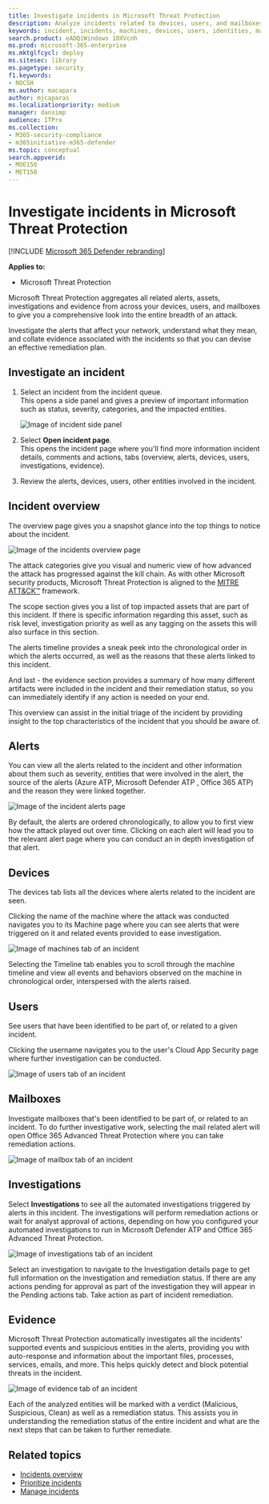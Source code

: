 ```yaml
---
title: Investigate incidents in Microsoft Threat Protection
description: Analyze incidents related to devices, users, and mailboxes.
keywords: incident, incidents, machines, devices, users, identities, mail, email, mailbox, investigation, graph, evidence
search.product: eADQiWindows 10XVcnh
ms.prod: microsoft-365-enterprise
ms.mktglfcycl: deploy
ms.sitesec: library
ms.pagetype: security
f1.keywords:
- NOCSH
ms.author: macapara
author: mjcaparas
ms.localizationpriority: medium
manager: dansimp
audience: ITPro
ms.collection: 
- M365-security-compliance 
- m365initiative-m365-defender 
ms.topic: conceptual
search.appverid: 
- MOE150
- MET150
---
```


# Investigate incidents in Microsoft Threat Protection

[!INCLUDE [Microsoft 365 Defender rebranding](../includes/microsoft-defender.md)]


**Applies to:**

- Microsoft Threat Protection

Microsoft Threat Protection aggregates all related alerts, assets, investigations and evidence from across your devices, users, and mailboxes to give you a comprehensive look into the entire breadth of an attack.

Investigate the alerts that affect your network, understand what they mean, and collate evidence associated with the incidents so that you can devise an effective remediation plan.

## Investigate an incident

1. Select an incident from the incident queue. <BR> This opens a side panel and gives a preview of important information such as status, severity, categories, and the impacted entities.

    ![Image of incident side panel](../../media/incident-side-panel.png)

2. Select **Open incident page**. <BR> This opens the incident page where you'll find more information incident details, comments and actions, tabs (overview, alerts, devices, users, investigations, evidence).

3. Review the alerts, devices, users, other entities involved in the incident.

## Incident overview

The overview page gives you a snapshot glance into the top things to notice about the incident.

![Image of the incidents overview page](../../media/incidents-overview.png)

The attack categories give you visual and numeric view of how advanced the attack has progressed against the kill chain. As with other Microsoft security products, Microsoft Threat Protection is aligned to the [MITRE ATT&CK&trade;](https://attack.mitre.org/) framework.

The scope section gives you a list of top impacted assets that are part of this incident. If there is specific information regarding this asset, such as risk level, investigation priority as well as any tagging on the assets this will also surface in this section.

The alerts timeline provides a sneak peek into the chronological order in which the alerts occurred, as well as the reasons that these alerts linked to this incident.

And last - the evidence section provides a summary of how many different artifacts were included in the incident and their remediation status, so you can immediately identify if any action is needed on your end.

This overview can assist in the initial triage of the incident by providing insight to the top characteristics of the incident that you should be aware of.

## Alerts

You can view all the alerts related to the incident and other information about them such as severity, entities that were involved in the alert, the source of the alerts (Azure ATP, Microsoft Defender ATP , Office  365 ATP) and the reason they were linked together.

![Image of the incident alerts page](../../media/incident-alerts.png)

By default, the alerts are ordered chronologically, to allow you to first view how the attack played out over time. Clicking on each alert will lead you to the relevant alert page where you can conduct an in depth investigation of that alert.

## Devices

The devices tab lists all the devices where alerts related to the incident are seen.

Clicking the name of the machine where the attack was conducted navigates you to its Machine page where you can see alerts that were triggered on it and related events provided to ease investigation.

![Image of machines tab of an incident](../../media/incident-machines.png)

Selecting the Timeline tab enables you to scroll through the machine timeline and view all events and behaviors observed on the machine in chronological order, interspersed with the alerts raised.

## Users

See users that have been identified to be part of, or related to a given incident.

Clicking the username navigates you to the user's Cloud App Security page where further investigation can be conducted.

![Image of users tab of an incident](../../media/incident-users.png)

## Mailboxes

Investigate mailboxes that's been identified to be part of, or related to an incident. To do further investigative work, selecting the mail related alert will open Office 365 Advanced Threat Protection where you can take remediation actions.

![Image of mailbox tab of an incident](../../media/incident-mailboxes.png)

## Investigations

Select **Investigations** to see all the automated investigations triggered by alerts in this incident. The investigations will perform remediation actions or wait for analyst approval of actions, depending on how you configured your automated investigations to run in Microsoft Defender ATP and Office 365 Advanced Threat Protection.

![Image of investigations tab of an incident](../../media/incident-investigations.png)

Select an investigation to navigate to the Investigation details page to get full information on the investigation and remediation status. If there are any actions pending for approval as part of the investigation they will appear in the Pending actions tab. Take action as part of incident remediation.

## Evidence

Microsoft Threat Protection automatically investigates all the incidents' supported events and suspicious entities in the alerts, providing you with auto-response and information about the important files, processes, services, emails, and more. This helps quickly detect and block potential threats in the incident.

![Image of evidence tab of an incident](../../media/incident-evidence.png)

Each of the analyzed entities will be marked with a verdict (Malicious, Suspicious, Clean) as well as a remediation status. This assists you in understanding the remediation status of the entire incident and what are the next steps that can be taken to further remediate.

## Related topics

- [Incidents overview](incidents-overview.md)
- [Prioritize incidents](incident-queue.md)
- [Manage incidents](manage-incidents.md)

